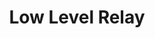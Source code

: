 ---
title: Low Level Relay
type: hardware
desc: A relay is a type of switch that can be controlled with an electrical signal.
tags:
    - Actuator
---